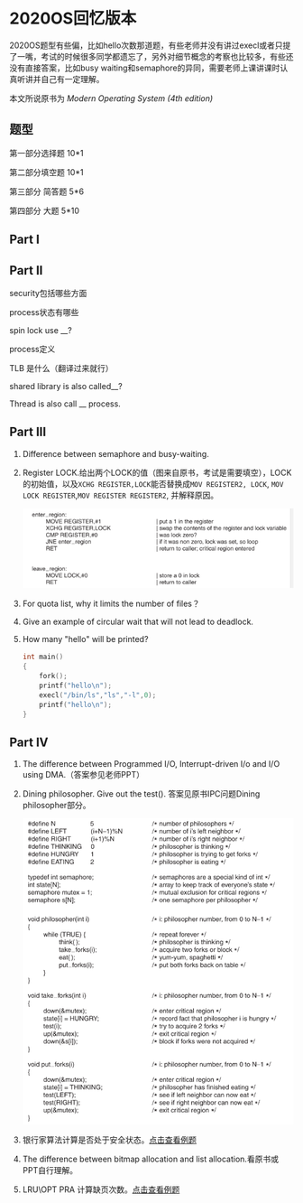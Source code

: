 # 2020OS回忆版本

2020OS题型有些偏，比如hello次数那道题，有些老师并没有讲过execl或者只提了一嘴，考试的时候很多同学都遗忘了，另外对细节概念的考察也比较多，有些还没有直接答案，比如busy waiting和semaphore的异同，需要老师上课讲课时认真听讲并自己有一定理解。

本文所说原书为 *Modern Operating System (4th edition)*

## 题型

第一部分选择题 10*1

第二部分填空题 10*1

第三部分 简答题 5*6

第四部分 大题 5*10

## Part I

## Part II

security包括哪些方面

process状态有哪些

spin lock use \__?

process定义

TLB 是什么（翻译过来就行）

shared library is also called\__?

Thread is also call \__ process.

## Part III

1. Difference between semaphore and busy-waiting.

2. Register LOCK.给出两个LOCK的值（图来自原书，考试是需要填空），LOCK的初始值，以及`XCHG REGISTER,LOCK`能否替换成`MOV REGISTER2, LOCK`, `MOV LOCK REGISTER`,`MOV REGISTER REGISTER2`, 并解释原因。

   ![image-20200817193044458](./img/image-20200817193044458.png)

3. For quota list, why it limits the number of files？

4. Give an example of circular wait that will not lead to deadlock.

5. How many "hello" will be printed?

   ```c
   int main()
   {
       fork();
       printf("hello\n");
       execl("/bin/ls","ls","-l",0);
       printf("hello\n");
   }
   ```

   

## Part IV

1. The difference between  Programmed I/O, Interrupt-driven I/o and I/O using DMA.（答案参见老师PPT）

2. Dining philosopher. Give out the test(). 答案见原书IPC问题Dining philosopher部分。

   ![image-20200817192639817](./img/image-20200817192639817.png)

3. 银行家算法计算是否处于安全状态。[点击查看例题](./OS_EXR.md)

4. The difference between bitmap allocation and list allocation.看原书或PPT自行理解。

5. LRU\OPT PRA 计算缺页次数。[点击查看例题](./OS_EXR.md)

